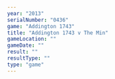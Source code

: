 ```yaml
---
year: "2013"
serialNumber: "0436" 
game: "Addington 1743"
title: "Addington 1743 v The Min"
gameLocation: ""
gameDate: ""
result: ""
resultType: ""
type: "game"
---
```

